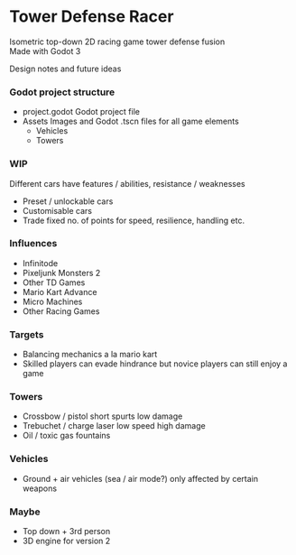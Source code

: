 # Tower Defense Racer 
Isometric top-down 2D racing game tower defense fusion  
Made with Godot 3  

Design notes and future ideas

### Godot project structure
- project.godot
	Godot project file
- Assets
	Images and Godot .tscn files for all game elements
	- Vehicles
	- Towers
	

### WIP
Different cars have features / abilities, resistance / weaknesses
- Preset / unlockable cars
- Customisable cars
- Trade fixed no. of points for speed, resilience, handling etc.

### Influences
- Infinitode
- Pixeljunk Monsters 2
- Other TD Games
- Mario Kart Advance
- Micro Machines
- Other Racing Games

### Targets
- Balancing mechanics a la mario kart
- Skilled players can evade hindrance but novice players can still enjoy a game

### Towers
- Crossbow / pistol short spurts low damage
- Trebuchet / charge laser low speed high damage
- Oil / toxic gas fountains

### Vehicles
- Ground + air vehicles (sea / air mode?) only affected by certain weapons

### Maybe
- Top down + 3rd person
- 3D engine for version 2